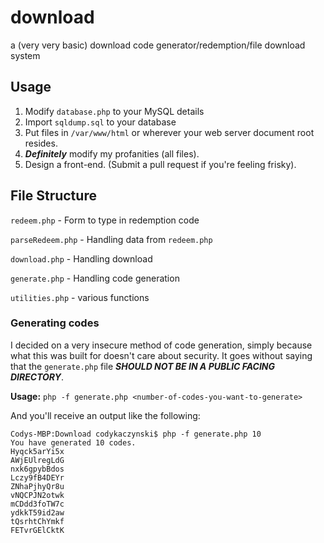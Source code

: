# download
a (very very basic) download code generator/redemption/file download system

## Usage
1. Modify `database.php` to your MySQL details
2. Import `sqldump.sql` to your database
3. Put files in `/var/www/html` or wherever your web server document root resides.
4. ***Definitely*** modify my profanities (all files).
5. Design a front-end. (Submit a pull request if you're feeling frisky).

## File Structure
`redeem.php` - Form to type in redemption code

`parseRedeem.php` - Handling data from `redeem.php`

`download.php` - Handling download

`generate.php` - Handling code generation

`utilities.php` - various functions


### Generating codes
I decided on a very insecure method of code generation, simply because what this was built for doesn't care about security.
It goes without saying that the `generate.php` file ***SHOULD NOT BE IN A PUBLIC FACING DIRECTORY***.

**Usage:** `php -f generate.php <number-of-codes-you-want-to-generate>`

And you'll receive an output like the following:
```
Codys-MBP:Download codykaczynski$ php -f generate.php 10
You have generated 10 codes.
Hyqck5arYi5x 
AWjEUlregLdG 
nxk6gpybBdos 
Lczy9fB4DEYr 
ZNhaPjhyQr8u 
vNQCPJN2otwk 
mCDdd3foTW7c 
ydkkT59id2aw 
tQsrhtChYmkf 
FETvrGElCktK
```

